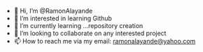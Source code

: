 - 👋 Hi, I’m @RamonAlayande
- 👀 I’m interested in learning Github
- 🌱 I’m currently learning ...repository creation
- 💞️ I’m looking to collaborate on any interested project
- 📫 How to reach me via my email: ramonalayande@yahoo.com

<!---
RamonAlayande/RamonAlayande is a ✨ special ✨ repository because its `README.md` (this file) appears on your GitHub profile.
You can click the Preview link to take a look at your changes.
--->
